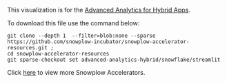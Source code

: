 This visualization is for the [Advanced Analytics for Hybrid Apps](https://docs.snowplow.io/accelerators/hybrid/). 

To download this file use the command below:

```
git clone --depth 1  --filter=blob:none --sparse https://github.com/snowplow-incubator/snowplow-accelerator-resources.git ; 
cd snowplow-accelerator-resources
git sparse-checkout set advanced-analytics-hybrid/snowflake/streamlit

```

Click [here](https://snowplow.io/data-product-accelerators/) to view more Snowplow Accelerators.